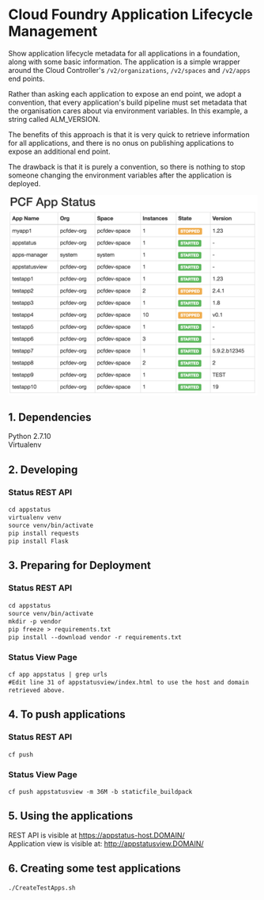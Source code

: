 # Cloud Foundry Application Lifecycle Management
Show application lifecycle metadata for all applications in a foundation, along with some basic information. The application is a simple wrapper around the Cloud Controller's `/v2/organizations`, `/v2/spaces` and `/v2/apps` end points.  
  
Rather than asking each application to expose an end point, we adopt a convention, that every application's build pipeline must set  metadata that the organisation cares about via environment variables. In this example, a string called ALM_VERSION.  
  
The benefits of this approach is that it is very quick to retrieve information for all applications, and there is no onus on publishing applications to expose an additional end point.  
  
The drawback is that it is purely a convention, so there is nothing to stop someone changing the environment variables after the application is deployed.  
  
![Screenshot](https://github.com/bendalby82/cfalm/blob/master/images/testview.png)

## 1. Dependencies  
Python 2.7.10  
Virtualenv  
  
## 2. Developing
### Status REST API
    
    cd appstatus  
    virtualenv venv  
    source venv/bin/activate  
    pip install requests  
    pip install Flask  
    
## 3. Preparing for Deployment  
### Status REST API  
    
    cd appstatus  
    source venv/bin/activate  
    mkdir -p vendor    
    pip freeze > requirements.txt    
    pip install --download vendor -r requirements.txt  
  
### Status View Page  
    
    cf app appstatus | grep urls  
    #Edit line 31 of appstatusview/index.html to use the host and domain retrieved above.  
    
## 4. To push applications  
### Status REST API
    
    cf push
    
### Status View Page  
    
    cf push appstatusview -m 36M -b staticfile_buildpack 
  
## 5. Using the applications  
REST API is visible at https://appstatus-host.DOMAIN/  
Application view is visible at: http://appstatusview.DOMAIN/  
  
## 6. Creating some test applications
    
    ./CreateTestApps.sh
